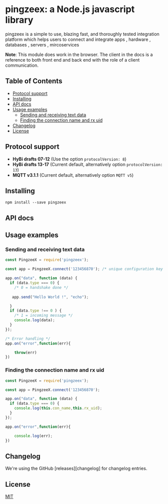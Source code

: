 # pingzeex: a Node.js javascript library

pingzeex is a simple to use, blazing fast, and thoroughly tested integration platform which helps users to connect and integrate apps , hardware , databases , servers , mircoservices


**Note**: This module does work in the browser. The client in the docs is a
reference to both front end and  back end with the role of a client 
communication.

## Table of Contents

* [Protocol support](#protocol-support)
* [Installing](#installing)
* [API docs](#api-docs)
* [Usage examples](#usage-examples)
  + [Sending and receiving text data](#sending-and-receiving-text-data)
  + [Finding the connection name and rx uid](#finding-the-connection-name-and-rx-uid)
* [Changelog](#changelog)
* [License](#license)

## Protocol support

* **HyBi drafts 07-12** (Use the option `protocolVersion: 8`)
* **HyBi drafts 13-17** (Current default, alternatively option `protocolVersion: 13`)
* **MQTT v3.1.1** (Current default, alternatively option `MQTT v5`)

## Installing

```
npm install --save pingzeex
```

## API docs

## Usage examples

### Sending and receiving text data

```js
const PingzeeX = require('pingzeex');

const app = PingzeeX.connect('123456870'); /* unique configuration key */

app.on("data", function (data) {
  if (data.type === 0) {
    /* 0 = handshake done */
      
   app.send("Hello World !", "echo");

  }
  if (data.type !== 0 ) {
    /* 1 = incoming message */
    console.log(data);
  }
});

/* Error handling */
app.on("error",function(err){

    throw(err)
})

```

### Finding the connection name and rx uid

```js
const PingzeeX = require('pingzeex');

const app = PingzeeX.connect('123456870');

app.on("data", function (data) {
  if (data.type === 0) {
    console.log(this.con_name,this.rx_uid);
  }
});

app.on("error",function(err){

    console.log(err);
})

```

## Changelog

We're using the GitHub [releases][changelog] for changelog entries.

## License

[MIT](LICENSE)
